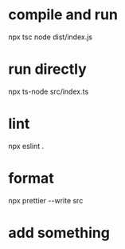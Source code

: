 # compile and run
npx tsc
node dist/index.js

# run directly
npx ts-node src/index.ts

# lint
npx eslint .

# format
npx prettier --write src

# add something
